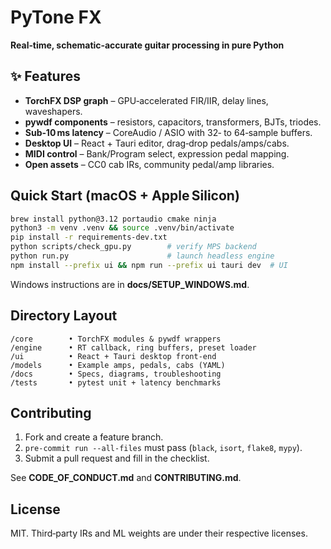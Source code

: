 # PyTone FX

**Real‑time, schematic‑accurate guitar processing in pure Python**

## ✨ Features

* **TorchFX DSP graph** – GPU‑accelerated FIR/IIR, delay lines, waveshapers.
* **pywdf components** – resistors, capacitors, transformers, BJTs, triodes.
* **Sub‑10 ms latency** – CoreAudio / ASIO with 32‑ to 64‑sample buffers.
* **Desktop UI** – React + Tauri editor, drag‑drop pedals/amps/cabs.
* **MIDI control** – Bank/Program select, expression pedal mapping.
* **Open assets** – CC0 cab IRs, community pedal/amp libraries.

## Quick Start (macOS + Apple Silicon)

```bash
brew install python@3.12 portaudio cmake ninja
python3 -m venv .venv && source .venv/bin/activate
pip install -r requirements-dev.txt
python scripts/check_gpu.py        # verify MPS backend
python run.py                      # launch headless engine
npm install --prefix ui && npm run --prefix ui tauri dev  # UI
```

Windows instructions are in **docs/SETUP\_WINDOWS.md**.

## Directory Layout

```
/core        • TorchFX modules & pywdf wrappers
/engine      • RT callback, ring buffers, preset loader
/ui          • React + Tauri desktop front‑end
/models      • Example amps, pedals, cabs (YAML)
/docs        • Specs, diagrams, troubleshooting
/tests       • pytest unit + latency benchmarks
```

## Contributing

1. Fork and create a feature branch.
2. `pre-commit run --all-files` must pass (`black`, `isort`, `flake8`, `mypy`).
3. Submit a pull request and fill in the checklist.

See **CODE\_OF\_CONDUCT.md** and **CONTRIBUTING.md**.

## License

MIT.  Third‑party IRs and ML weights are under their respective licenses.
